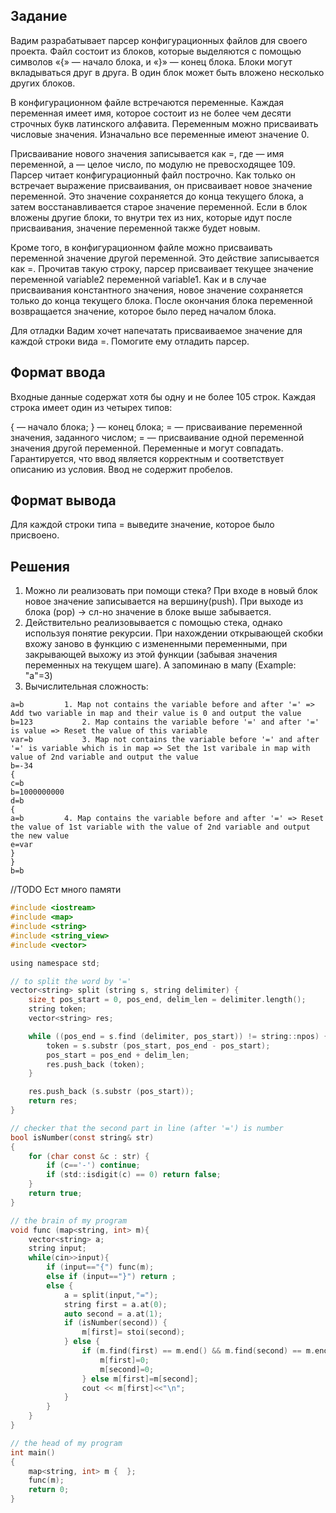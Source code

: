 ## Задание 
Вадим разрабатывает парсер конфигурационных файлов для своего проекта. Файл состоит из блоков, которые выделяются с помощью символов «{» — начало блока, и «}» — конец блока. Блоки могут вкладываться друг в друга. В один блок может быть вложено несколько других блоков.

В конфигурационном файле встречаются переменные. Каждая переменная имеет имя, которое состоит из не более чем десяти строчных букв латинского алфавита. Переменным можно присваивать числовые значения. Изначально все переменные имеют значение 0.

Присваивание нового значения записывается как <variable>=<number>, где <variable> — имя переменной, а <number> — целое число, по модулю не превосходящее 109. Парсер читает конфигурационный файл построчно. Как только он встречает выражение присваивания, он присваивает новое значение переменной. Это значение сохраняется до конца текущего блока, а затем восстанавливается старое значение переменной. Если в блок вложены другие блоки, то внутри тех из них, которые идут после присваивания, значение переменной также будет новым.

Кроме того, в конфигурационном файле можно присваивать переменной значение другой переменной. Это действие записывается как <variable1>=<variable2>. Прочитав такую строку, парсер присваивает текущее значение переменной variable2 переменной variable1. Как и в случае присваивания константного значения, новое значение сохраняется только до конца текущего блока. После окончания блока переменной возвращается значение, которое было перед началом блока.

Для отладки Вадим хочет напечатать присваиваемое значение для каждой строки вида <variable1>=<variable2>. Помогите ему отладить парсер.

## Формат ввода
Входные данные содержат хотя бы одну и не более 105 строк. Каждая строка имеет один из четырех типов:

{ — начало блока;
} — конец блока;
<variable>=<number> — присваивание переменной значения, заданного числом;
<variable1>=<variable2> — присваивание одной переменной значения другой переменной. Переменные <variable1> и <variable2> могут совпадать.
Гарантируется, что ввод является корректным и соответствует описанию из условия. Ввод не содержит пробелов.

## Формат вывода
Для каждой строки типа <variable1>=<variable2> выведите значение, которое было присвоено.

## Решения
1. Можно ли реализовать при помощи стека? При входе в новый блок новое значение записывается на вершину(push). При выходе из блока (pop) -> сл-но значение в блоке выше забывается.
2. Действительно реализовывается с помощью стека, однако используя понятие рекурсии. При нахождении открывающей скобки вхожу заново в функцию с измененными переменными, при закрывающей выхожу из этой функции (забывая значения переменных на текущем шаге). А запоминаю в мапу (Example: "a"=3)
3. Вычислительная сложность: 
```
a=b			1. Map not contains the variable before and after '=' => Add two variable in map and their value is 0 and output the value
b=123			2. Map contains the variable before '=' and after '=' is value => Reset the value of this variable 
var=b			3. Map not contains the variable before '=' and after '=' is variable which is in map => Set the 1st varibale in map with value of 2nd variable and output the value 
b=-34			
{
c=b
b=1000000000
d=b
{
a=b			4. Map contains the variable before and after '=' => Reset the value of 1st variable with the value of 2nd variable and output the new value 
e=var
}
}
b=b
```

//TODO Ест много памяти
```c
#include <iostream>
#include <map>
#include <string>
#include <string_view>
#include <vector>

using namespace std;

// to split the word by '=' 
vector<string> split (string s, string delimiter) {
    size_t pos_start = 0, pos_end, delim_len = delimiter.length();
    string token;
    vector<string> res;

    while ((pos_end = s.find (delimiter, pos_start)) != string::npos) {
        token = s.substr (pos_start, pos_end - pos_start);
        pos_start = pos_end + delim_len;
        res.push_back (token);
    }

    res.push_back (s.substr (pos_start));
    return res;
}

// checker that the second part in line (after '=') is number
bool isNumber(const string& str)
{
    for (char const &c : str) {
        if (c=='-') continue;
        if (std::isdigit(c) == 0) return false;
    }
    return true;
}

// the brain of my program
void func (map<string, int> m){
    vector<string> a;
    string input;
    while(cin>>input){
        if (input=="{") func(m);
        else if (input=="}") return ;
        else {
            a = split(input,"=");
            string first = a.at(0);
            auto second = a.at(1);
            if (isNumber(second)) {
                m[first]= stoi(second);
            } else {
                if (m.find(first) == m.end() && m.find(second) == m.end()){
                    m[first]=0;
                    m[second]=0;
                } else m[first]=m[second];
                cout << m[first]<<"\n";
            }
        }
    }
}

// the head of my program
int main()
{
    map<string, int> m {  };
    func(m);
    return 0;
}
```
